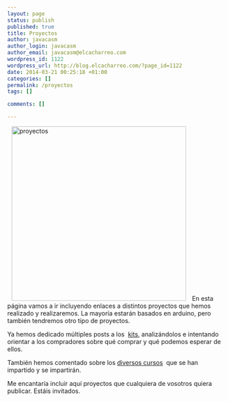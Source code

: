 ```yaml
--- 
layout: page
status: publish
published: true
title: Proyectos
author: javacasm
author_login: javacasm
author_email: javacasm@elcacharreo.com
wordpress_id: 1122
wordpress_url: http://blog.elcacharreo.com/?page_id=1122
date: 2014-03-21 00:25:18 +01:00
categories: []
permalink: /proyectos
tags: []

comments: []

---
```

<a href="http://blog.elcacharreo.com/wp-content/uploads/2014/03/proyectos.jpg"><img class="alignleft size-full wp-image-1123" style="margin-left: 10px; margin-right: 10px;" alt="proyectos" src="http://blog.elcacharreo.com/wp-content/uploads/2014/03/proyectos.jpg" width="400" height="400" /></a>
En esta página vamos a ir incluyendo enlaces a distintos proyectos que hemos realizado y realizaremos. La mayoría estarán basados en arduino, pero también tendremos otro tipo de proyectos.

Ya hemos dedicado múltiples posts a los  <a href="http://blog.elcacharreo.com/tag/kit/" target="_blank">kits</a>, analizándolos e intentando orientar a los compradores sobre qué comprar y qué podemos esperar de ellos.

También hemos comentado sobre los <a href="http://blog.elcacharreo.com/tag/curso/" target="_blank">diversos cursos</a>  que se han impartido y se impartirán.

Me encantaría incluir aquí proyectos que cualquiera de vosotros quiera publicar. Estáis invitados.

